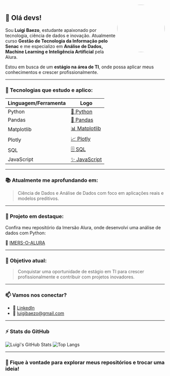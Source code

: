 <img src="https://static.wikia.nocookie.net/supermariobrosfilm/images/3/3e/Luigi_The_Super_Mario_Bros_Movie.png" width="150" style="border-radius: 50%" align="right" />

## 👋 Olá devs!

Sou **Luigi Baezo**, estudante apaixonado por tecnologia, ciência de dados e inovação. Atualmente curso **Gestão de Tecnologia da Informação pelo Senac** e me especializo em **Análise de Dados, Machine Learning e Inteligência Artificial** pela Alura.

Estou em busca de um **estágio na área de TI**, onde possa aplicar meus conhecimentos e crescer profissionalmente.

---

### 🚀 Tecnologias que estudo e aplico:

| Linguagem/Ferramenta | Logo |
|----------------------|------|
| Python               | [🐍 Python](https://seeklogo.com/vector-logo/332789/python) |
| Pandas               | [🐼 Pandas](https://commons.wikimedia.org/wiki/File:Pandas_logo.svg) |
| Matplotlib           | [📊 Matplotlib](https://commons.wikimedia.org/wiki/File:Created_with_Matplotlib-logo.svg) |
| Plotly               | [📈 Plotly](https://commons.wikimedia.org/wiki/File:Plotly-logo.png) |
| SQL                  | [🗄️ SQL](https://seeklogo.com/vector-logo/505247/sql) |
| JavaScript           | [✨ JavaScript](https://commons.wikimedia.org/wiki/File:Unofficial_JavaScript_logo_2.svg) |

---

### 📚 Atualmente me aprofundando em:

> Ciência de Dados e Análise de Dados com foco em aplicações reais e modelos preditivos.

---

### 🧠 Projeto em destaque:

Confira meu repositório da Imersão Alura, onde desenvolvi uma análise de dados com Python:

🔗 [IMERS-O-ALURA](https://github.com/luigiuba/IMERS-O-ALURA)

---

### 🎯 Objetivo atual:

> Conquistar uma oportunidade de estágio em TI para crescer profissionalmente e contribuir com projetos inovadores.

---

### 📫 Vamos nos conectar?

- 💼 [LinkedIn](https://www.linkedin.com/in/luigi-baezo-147260273)
- 📧 luigibaezo@gmail.com

---

### ⚡ Stats do GitHub

![Luigi's GitHub Stats](https://github-readme-stats.vercel.app/api?username=luigiuba&show_icons=true&theme=radical)
![Top Langs](https://github-readme-stats.vercel.app/api/top-langs/?username=luigiuba&layout=compact&theme=radical)

---

### 💬 Fique à vontade para explorar meus repositórios e trocar uma ideia!
